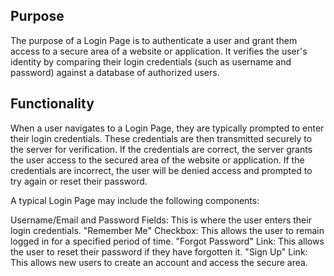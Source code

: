 ## Purpose
The purpose of a Login Page is to authenticate a user and grant them access to a secure area of a website or application. It verifies the user's identity by comparing their login credentials (such as username and password) against a database of authorized users.

## Functionality
When a user navigates to a Login Page, they are typically prompted to enter their login credentials. These credentials are then transmitted securely to the server for verification. If the credentials are correct, the server grants the user access to the secured area of the website or application. If the credentials are incorrect, the user will be denied access and prompted to try again or reset their password.

A typical Login Page may include the following components:

Username/Email and Password Fields: This is where the user enters their login credentials.
"Remember Me" Checkbox: This allows the user to remain logged in for a specified period of time.
"Forgot Password" Link: This allows the user to reset their password if they have forgotten it.
"Sign Up" Link: This allows new users to create an account and access the secure area.